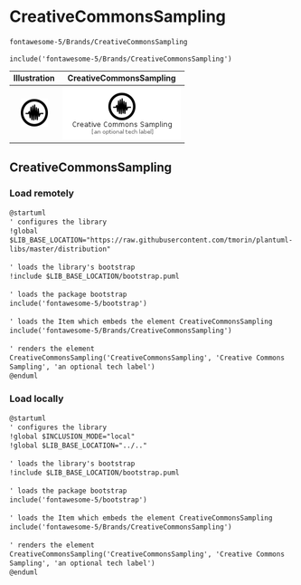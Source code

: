 # CreativeCommonsSampling


```text
fontawesome-5/Brands/CreativeCommonsSampling
```

```text
include('fontawesome-5/Brands/CreativeCommonsSampling')
```



| Illustration | CreativeCommonsSampling |
| :---: | :---: |
| ![illustration for Illustration](../../fontawesome-5/Brands/CreativeCommonsSampling.png) | ![illustration for CreativeCommonsSampling](../../fontawesome-5/Brands/CreativeCommonsSampling.Local.png) |




## CreativeCommonsSampling

### Load remotely
```plantuml
@startuml
' configures the library
!global $LIB_BASE_LOCATION="https://raw.githubusercontent.com/tmorin/plantuml-libs/master/distribution"

' loads the library's bootstrap
!include $LIB_BASE_LOCATION/bootstrap.puml

' loads the package bootstrap
include('fontawesome-5/bootstrap')

' loads the Item which embeds the element CreativeCommonsSampling
include('fontawesome-5/Brands/CreativeCommonsSampling')

' renders the element
CreativeCommonsSampling('CreativeCommonsSampling', 'Creative Commons Sampling', 'an optional tech label')
@enduml
```

### Load locally
```plantuml
@startuml
' configures the library
!global $INCLUSION_MODE="local"
!global $LIB_BASE_LOCATION="../.."

' loads the library's bootstrap
!include $LIB_BASE_LOCATION/bootstrap.puml

' loads the package bootstrap
include('fontawesome-5/bootstrap')

' loads the Item which embeds the element CreativeCommonsSampling
include('fontawesome-5/Brands/CreativeCommonsSampling')

' renders the element
CreativeCommonsSampling('CreativeCommonsSampling', 'Creative Commons Sampling', 'an optional tech label')
@enduml
```

